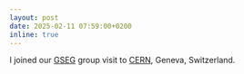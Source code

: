 ```yaml
---
layout: post
date: 2025-02-11 07:59:00+0200
inline: true
---
```


I joined our [GSEG](https://gseg.igp.ethz.ch/) group visit to [CERN](https://home.cern/), Geneva, Switzerland.

